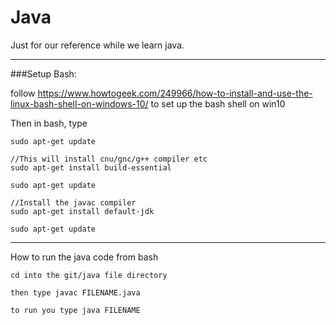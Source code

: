 # Java
Just for our reference while we learn java.

----------------------------------------------------
###Setup Bash:

follow https://www.howtogeek.com/249966/how-to-install-and-use-the-linux-bash-shell-on-windows-10/
to set up the bash shell on win10

Then in bash, type
```
sudo apt-get update

//This will install cnu/gnc/g++ compiler etc
sudo apt-get install build-essential

sudo apt-get update

//Install the javac compiler
sudo apt-get install default-jdk

sudo apt-get update
```

------------------------------------------------
How to run the java code from bash

```
cd into the git/java file directory

then type javac FILENAME.java

to run you type java FILENAME
```
